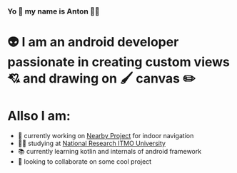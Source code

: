 ### Yo :vulcan_salute: my name is Anton :man_technologist:

# :alien: I am an android developer passionate in creating custom views :cupid: and drawing on :paintbrush: canvas :pencil2:

# Allso I am:
- :round_pushpin: currently working on [Nearby Project](https://github.com/PrincePepper/MestoRidom) for indoor navigation 
- :man_student: studying at [National Research ITMO University](https://en.itmo.ru/en/)
- :books: currently learning kotlin and internals of android framework
- :handshake: looking to collaborate on some cool project
